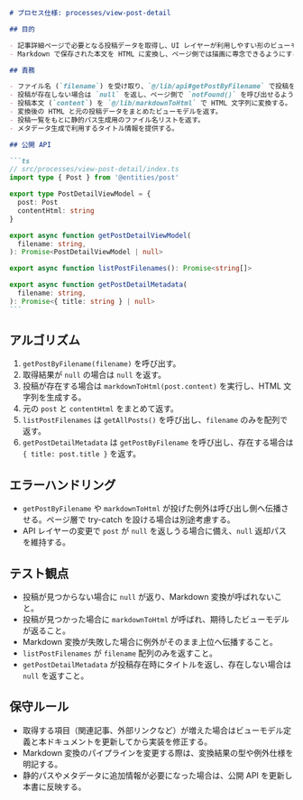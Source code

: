 ````markdown
# プロセス仕様: processes/view-post-detail

## 目的

- 記事詳細ページで必要となる投稿データを取得し、UI レイヤーが利用しやすい形のビューモデルを提供する。
- Markdown で保存された本文を HTML に変換し、ページ側では描画に専念できるようにする。

## 責務

- ファイル名 (`filename`) を受け取り、`@/lib/api#getPostByFilename` で投稿を取得する。
- 投稿が存在しない場合は `null` を返し、ページ側で `notFound()` を呼び出せるようにする。
- 投稿本文 (`content`) を `@/lib/markdownToHtml` で HTML 文字列に変換する。
- 変換後の HTML と元の投稿データをまとめたビューモデルを返す。
- 投稿一覧をもとに静的パス生成用のファイル名リストを返す。
- メタデータ生成で利用するタイトル情報を提供する。

## 公開 API

```ts
// src/processes/view-post-detail/index.ts
import type { Post } from '@entities/post'

export type PostDetailViewModel = {
  post: Post
  contentHtml: string
}

export async function getPostDetailViewModel(
  filename: string,
): Promise<PostDetailViewModel | null>

export async function listPostFilenames(): Promise<string[]>

export async function getPostDetailMetadata(
  filename: string,
): Promise<{ title: string } | null>
```
````

## アルゴリズム

1. `getPostByFilename(filename)` を呼び出す。
2. 取得結果が `null` の場合は `null` を返す。
3. 投稿が存在する場合は `markdownToHtml(post.content)` を実行し、HTML 文字列を生成する。
4. 元の `post` と `contentHtml` をまとめて返す。
5. `listPostFilenames` は `getAllPosts()` を呼び出し、`filename` のみを配列で返す。
6. `getPostDetailMetadata` は `getPostByFilename` を呼び出し、存在する場合は `{ title: post.title }` を返す。

## エラーハンドリング

- `getPostByFilename` や `markdownToHtml` が投げた例外は呼び出し側へ伝播させる。ページ層で try-catch を設ける場合は別途考慮する。
- API レイヤーの変更で `post` が `null` を返しうる場合に備え、`null` 返却パスを維持する。

## テスト観点

- 投稿が見つからない場合に `null` が返り、Markdown 変換が呼ばれないこと。
- 投稿が見つかった場合に `markdownToHtml` が呼ばれ、期待したビューモデルが返ること。
- Markdown 変換が失敗した場合に例外がそのまま上位へ伝播すること。
- `listPostFilenames` が `filename` 配列のみを返すこと。
- `getPostDetailMetadata` が投稿存在時にタイトルを返し、存在しない場合は `null` を返すこと。

## 保守ルール

- 取得する項目（関連記事、外部リンクなど）が増えた場合はビューモデル定義と本ドキュメントを更新してから実装を修正する。
- Markdown 変換のパイプラインを変更する際は、変換結果の型や例外仕様を明記する。
- 静的パスやメタデータに追加情報が必要になった場合は、公開 API を更新し本書に反映する。

```

```
